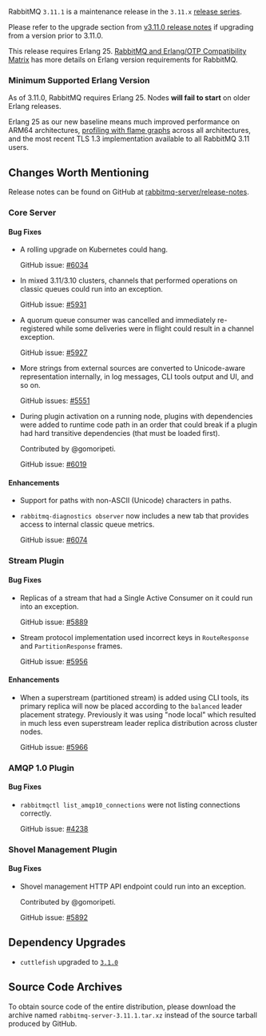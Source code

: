 RabbitMQ `3.11.1` is a maintenance release in the `3.11.x` [release series](https://www.rabbitmq.com/versions.html).

Please refer to the upgrade section from [v3.11.0 release notes](https://github.com/rabbitmq/rabbitmq-server/releases/tag/v3.11.0)
if upgrading from a version prior to 3.11.0.

This release requires Erlang 25.
[RabbitMQ and Erlang/OTP Compatibility Matrix](https://www.rabbitmq.com/which-erlang.html) has more details on
Erlang version requirements for RabbitMQ.


### Minimum Supported Erlang Version

As of 3.11.0, RabbitMQ requires Erlang 25. Nodes **will fail to start** on older Erlang releases.

Erlang 25 as our new baseline means much improved performance on ARM64 architectures, [profiling with flame graphs](https://blog.rabbitmq.com/posts/2022/05/flame-graphs/)
across all architectures, and the most recent TLS 1.3 implementation available to all RabbitMQ 3.11 users.


## Changes Worth Mentioning

Release notes can be found on GitHub at [rabbitmq-server/release-notes](https://github.com/rabbitmq/rabbitmq-server/tree/v3.11.x/release-notes).


### Core Server

#### Bug Fixes

  * A rolling upgrade on Kubernetes could hang.

    GitHub issue: [#6034](https://github.com/rabbitmq/rabbitmq-server/issues/6034)

  * In mixed 3.11/3.10 clusters, channels that performed operations on classic queues could
    run into an exception.

    GitHub issue: [#5931](https://github.com/rabbitmq/rabbitmq-server/issues/5931)

  * A quorum queue consumer was cancelled and immediately re-registered while some
    deliveries were in flight could result in a channel exception.

    GitHub issue: [#5927](https://github.com/rabbitmq/rabbitmq-server/issues/5927)

  * More strings from external sources are converted to Unicode-aware representation
    internally, in log messages, CLI tools output and UI, and so on.

    GitHub issues: [#5551](https://github.com/rabbitmq/rabbitmq-server/pull/5551)

  * During plugin activation on a running node, plugins with dependencies were added to runtime code path
    in an order that could break if a plugin had hard transitive dependencies (that must be loaded first).

    Contributed by @gomoripeti.

    GitHub issue: [#6019](https://github.com/rabbitmq/rabbitmq-server/pull/6019)

#### Enhancements

 * Support for paths with non-ASCII (Unicode) characters in paths.

 * `rabbitmq-diagnostics observer` now includes a new tab that provides access to internal classic queue
   metrics.

   GitHub issue: [#6074](https://github.com/rabbitmq/rabbitmq-server/pull/6074)


### Stream Plugin

#### Bug Fixes

 * Replicas of a stream that had a Single Active Consumer on it could run into an exception.

   GitHub issue: [#5889](https://github.com/rabbitmq/rabbitmq-server/issues/5889)

 * Stream protocol implementation used incorrect keys in `RouteResponse` and `PartitionResponse` frames.

   GitHub issue: [#5956](https://github.com/rabbitmq/rabbitmq-server/issues/5956)

#### Enhancements

 * When a superstream (partitioned stream) is added using CLI tools, its primary replica will now
   be placed according to the `balanced` leader placement strategy. Previously it was using "node local"
   which resulted in much less even superstream leader replica distribution across cluster nodes.

   GitHub issue: [#5966](https://github.com/rabbitmq/rabbitmq-server/pull/5966)


### AMQP 1.0 Plugin

#### Bug Fixes

 * `rabbitmqctl list_amqp10_connections` were not listing connections correctly.

   GitHub issue: [#4238](https://github.com/rabbitmq/rabbitmq-server/issues/4238)


### Shovel Management Plugin

#### Bug Fixes

 * Shovel management HTTP API endpoint could run into an exception.

   Contributed by @gomoripeti.

   GitHub issue: [#5892](https://github.com/rabbitmq/rabbitmq-server/pull/5892)



## Dependency Upgrades

 * `cuttlefish` upgraded to [`3.1.0`](https://github.com/Kyorai/cuttlefish/releases)


## Source Code Archives

To obtain source code of the entire distribution, please download the archive named `rabbitmq-server-3.11.1.tar.xz`
instead of the source tarball produced by GitHub.

